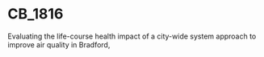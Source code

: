 # CB_1816
 Evaluating the life-course health impact of a city-wide system approach to improve air quality in Bradford,
